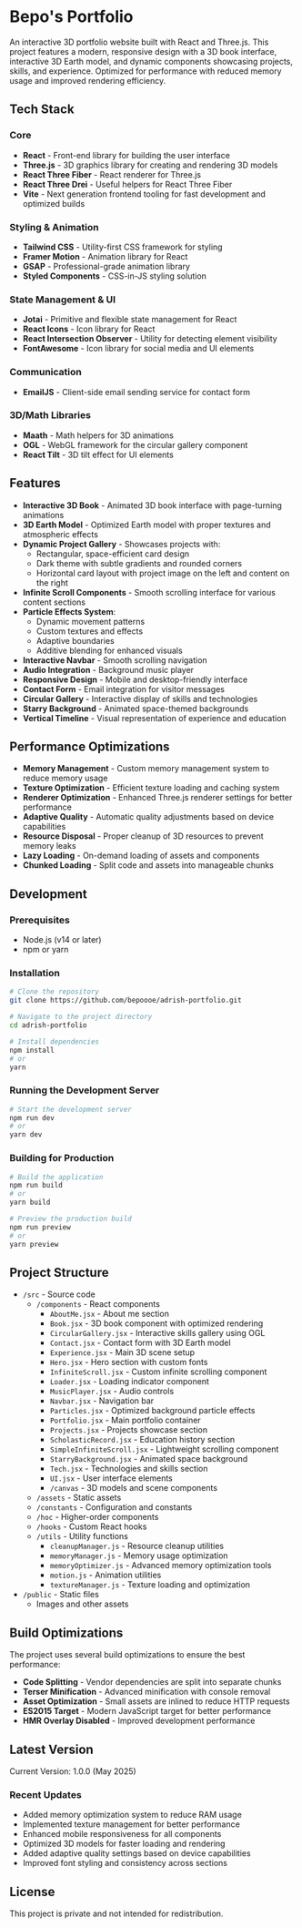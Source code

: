 # Bepo's Portfolio

An interactive 3D portfolio website built with React and Three.js. This project features a modern, responsive design with a 3D book interface, interactive 3D Earth model, and dynamic components showcasing projects, skills, and experience. Optimized for performance with reduced memory usage and improved rendering efficiency.

## Tech Stack

### Core
- **React** - Front-end library for building the user interface
- **Three.js** - 3D graphics library for creating and rendering 3D models
- **React Three Fiber** - React renderer for Three.js
- **React Three Drei** - Useful helpers for React Three Fiber
- **Vite** - Next generation frontend tooling for fast development and optimized builds

### Styling & Animation
- **Tailwind CSS** - Utility-first CSS framework for styling
- **Framer Motion** - Animation library for React
- **GSAP** - Professional-grade animation library
- **Styled Components** - CSS-in-JS styling solution

### State Management & UI
- **Jotai** - Primitive and flexible state management for React
- **React Icons** - Icon library for React
- **React Intersection Observer** - Utility for detecting element visibility
- **FontAwesome** - Icon library for social media and UI elements

### Communication
- **EmailJS** - Client-side email sending service for contact form

### 3D/Math Libraries
- **Maath** - Math helpers for 3D animations
- **OGL** - WebGL framework for the circular gallery component
- **React Tilt** - 3D tilt effect for UI elements

## Features

- **Interactive 3D Book** - Animated 3D book interface with page-turning animations
- **3D Earth Model** - Optimized Earth model with proper textures and atmospheric effects
- **Dynamic Project Gallery** - Showcases projects with:
  - Rectangular, space-efficient card design
  - Dark theme with subtle gradients and rounded corners
  - Horizontal card layout with project image on the left and content on the right
- **Infinite Scroll Components** - Smooth scrolling interface for various content sections
- **Particle Effects System**:
  - Dynamic movement patterns
  - Custom textures and effects
  - Adaptive boundaries
  - Additive blending for enhanced visuals
- **Interactive Navbar** - Smooth scrolling navigation
- **Audio Integration** - Background music player
- **Responsive Design** - Mobile and desktop-friendly interface
- **Contact Form** - Email integration for visitor messages
- **Circular Gallery** - Interactive display of skills and technologies
- **Starry Background** - Animated space-themed backgrounds
- **Vertical Timeline** - Visual representation of experience and education

## Performance Optimizations

- **Memory Management** - Custom memory management system to reduce memory usage
- **Texture Optimization** - Efficient texture loading and caching system
- **Renderer Optimization** - Enhanced Three.js renderer settings for better performance
- **Adaptive Quality** - Automatic quality adjustments based on device capabilities
- **Resource Disposal** - Proper cleanup of 3D resources to prevent memory leaks
- **Lazy Loading** - On-demand loading of assets and components
- **Chunked Loading** - Split code and assets into manageable chunks

## Development

### Prerequisites

- Node.js (v14 or later)
- npm or yarn

### Installation

```bash
# Clone the repository
git clone https://github.com/bepoooe/adrish-portfolio.git

# Navigate to the project directory
cd adrish-portfolio

# Install dependencies
npm install
# or
yarn
```

### Running the Development Server

```bash
# Start the development server
npm run dev
# or
yarn dev
```

### Building for Production

```bash
# Build the application
npm run build
# or
yarn build

# Preview the production build
npm run preview
# or
yarn preview
```

## Project Structure

- `/src` - Source code
  - `/components` - React components
    - `AboutMe.jsx` - About me section
    - `Book.jsx` - 3D book component with optimized rendering
    - `CircularGallery.jsx` - Interactive skills gallery using OGL
    - `Contact.jsx` - Contact form with 3D Earth model
    - `Experience.jsx` - Main 3D scene setup
    - `Hero.jsx` - Hero section with custom fonts
    - `InfiniteScroll.jsx` - Custom infinite scrolling component
    - `Loader.jsx` - Loading indicator component
    - `MusicPlayer.jsx` - Audio controls
    - `Navbar.jsx` - Navigation bar
    - `Particles.jsx` - Optimized background particle effects
    - `Portfolio.jsx` - Main portfolio container
    - `Projects.jsx` - Projects showcase section
    - `ScholasticRecord.jsx` - Education history section
    - `SimpleInfiniteScroll.jsx` - Lightweight scrolling component
    - `StarryBackground.jsx` - Animated space background
    - `Tech.jsx` - Technologies and skills section
    - `UI.jsx` - User interface elements
    - `/canvas` - 3D models and scene components
  - `/assets` - Static assets
  - `/constants` - Configuration and constants
  - `/hoc` - Higher-order components
  - `/hooks` - Custom React hooks
  - `/utils` - Utility functions
    - `cleanupManager.js` - Resource cleanup utilities
    - `memoryManager.js` - Memory usage optimization
    - `memoryOptimizer.js` - Advanced memory optimization tools
    - `motion.js` - Animation utilities
    - `textureManager.js` - Texture loading and optimization
- `/public` - Static files
  - Images and other assets

## Build Optimizations

The project uses several build optimizations to ensure the best performance:

- **Code Splitting** - Vendor dependencies are split into separate chunks
- **Terser Minification** - Advanced minification with console removal
- **Asset Optimization** - Small assets are inlined to reduce HTTP requests
- **ES2015 Target** - Modern JavaScript target for better performance
- **HMR Overlay Disabled** - Improved development performance

## Latest Version

Current Version: 1.0.0 (May 2025)

### Recent Updates
- Added memory optimization system to reduce RAM usage
- Implemented texture management for better performance
- Enhanced mobile responsiveness for all components
- Optimized 3D models for faster loading and rendering
- Added adaptive quality settings based on device capabilities
- Improved font styling and consistency across sections

## License

This project is private and not intended for redistribution.
